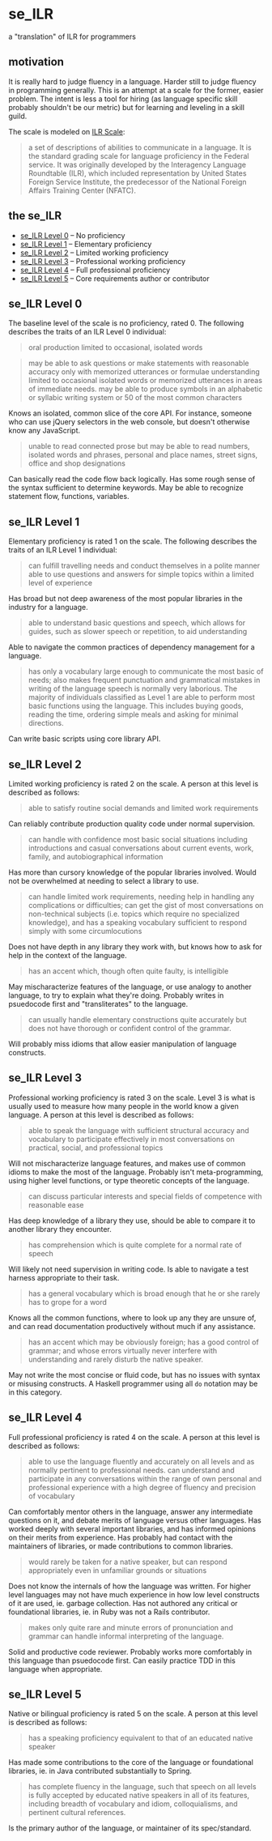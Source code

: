 # se_ILR
a "translation" of ILR for programmers

## motivation
It is really hard to judge fluency in a language. Harder still to judge fluency in programming generally. This is an attempt at a scale for the former, easier problem. The intent is less a tool for hiring (as language specific skill probably shouldn't be our metric) but for learning and leveling in a skill guild.

The scale is modeled on [ILR Scale](https://en.wikipedia.org/wiki/ILR_scale):
> a set of descriptions of abilities to communicate in a language. It is the standard grading scale for language proficiency in the Federal service. It was originally developed by the Interagency Language Roundtable (ILR), which included representation by United States Foreign Service Institute, the predecessor of the National Foreign Affairs Training Center (NFATC).

## the se_ILR
- [se_ILR Level 0](#se_ilr-level-0) – No proficiency
- [se_ILR Level 1](#se_ilr-level-1) – Elementary proficiency
- [se_ILR Level 2](#se_ilr-level-2) – Limited working proficiency
- [se_ILR Level 3](#se_ilr-level-3) – Professional working proficiency
- [se_ILR Level 4](#se_ilr-level-4) – Full professional proficiency
- [se_ILR Level 5](#se_ilr-level-5) – Core requirements author or contributor

## se_ILR Level 0
The baseline level of the scale is no proficiency, rated 0. The following describes the traits of an ILR Level 0 individual:
> oral production limited to occasional, isolated words

> may be able to ask questions or make statements with reasonable accuracy only with memorized utterances or formulae
> understanding limited to occasional isolated words or memorized utterances in areas of immediate needs.
> may be able to produce symbols in an alphabetic or syllabic writing system or 50 of the most common characters

Knows an isolated, common slice of the core API. For instance, someone who can use jQuery selectors in the web console, but doesn't otherwise know any JavaScript.

> unable to read connected prose but may be able to read numbers, isolated words and phrases, personal and place names, street signs, office and shop designations

Can basically read the code flow back logically. Has some rough sense of the syntax sufficient to determine keywords. May be able to recognize statement flow, functions, variables.

## se_ILR Level 1
Elementary proficiency is rated 1 on the scale. The following describes the traits of an ILR Level 1 individual:
> can fulfill travelling needs and conduct themselves in a polite manner
> able to use questions and answers for simple topics within a limited level of experience

Has broad but not deep awareness of the most popular libraries in the industry for a language.

> able to understand basic questions and speech, which allows for guides, such as slower speech or repetition, to aid understanding

Able to navigate the common practices of dependency management for a language.

> has only a vocabulary large enough to communicate the most basic of needs; also makes frequent punctuation and grammatical mistakes in writing of the language
speech is normally very laborious.
> The majority of individuals classified as Level 1 are able to perform most basic functions using the language. This includes buying goods, reading the time, ordering simple meals and asking for minimal directions.

Can write basic scripts using core library API.


## se_ILR Level 2
Limited working proficiency is rated 2 on the scale. A person at this level is described as follows:
> able to satisfy routine social demands and limited work requirements

Can reliably contribute production quality code under normal supervision.

> can handle with confidence most basic social situations including introductions and casual conversations about current events, work, family, and autobiographical information

Has more than cursory knowledge of the popular libraries involved. Would not be overwhelmed at needing to select a library to use.

> can handle limited work requirements, needing help in handling any complications or difficulties; can get the gist of most conversations on non-technical subjects (i.e. topics which require no specialized knowledge), and has a speaking vocabulary sufficient to respond simply with some circumlocutions

Does not have depth in any library they work with, but knows how to ask for help in the context of the language.

> has an accent which, though often quite faulty, is intelligible

May mischaracterize features of the language, or use analogy to another language, to try to explain what they're doing. Probably writes in psuedocode first and "transliterates" to the language.

> can usually handle elementary constructions quite accurately but does not have thorough or confident control of the grammar.

Will probably miss idioms that allow easier manipulation of language constructs.

## se_ILR Level 3
Professional working proficiency is rated 3 on the scale. Level 3 is what is usually used to measure how many people in the world know a given language. A person at this level is described as follows:
> able to speak the language with sufficient structural accuracy and vocabulary to participate effectively in most conversations on practical, social, and professional topics

Will not mischaracterize language features, and makes use of common idioms to make the most of the language. Probably isn't meta-programming, using higher level functions, or type theoretic concepts of the language.

> can discuss particular interests and special fields of competence with reasonable ease

Has deep knowledge of a library they use, should be able to compare it to another library they encounter.

> has comprehension which is quite complete for a normal rate of speech

Will likely not need supervision in writing code. Is able to navigate a test harness appropriate to their task.

> has a general vocabulary which is broad enough that he or she rarely has to grope for a word

Knows all the common functions, where to look up any they are unsure of, and can read documentation productively without much if any assistance.

> has an accent which may be obviously foreign; has a good control of grammar; and whose errors virtually never interfere with understanding and rarely disturb the native speaker.

May not write the most concise or fluid code, but has no issues with syntax or misusing constructs. A Haskell programmer using all `do` notation may be in this category.

## se_ILR Level 4
Full professional proficiency is rated 4 on the scale. A person at this level is described as follows:
> able to use the language fluently and accurately on all levels and as normally pertinent to professional needs.
> can understand and participate in any conversations within the range of own personal and professional experience with a high degree of fluency and precision of vocabulary

Can comfortably mentor others in the language, answer any intermediate questions on it, and debate merits of language versus other languages. Has worked deeply with several important libraries, and has informed opinions on their merits from experience. Has probably had contact with the maintainers of libraries, or made contributions to common libraries.

> would rarely be taken for a native speaker, but can respond appropriately even in unfamiliar grounds or situations

Does not know the internals of how the language was written. For higher level languages may not have much experience in how low level constructs of it are used, ie. garbage collection. Has not authored any critical or foundational libraries, ie. in Ruby was not a Rails contributor.

> makes only quite rare and minute errors of pronunciation and grammar
> can handle informal interpreting of the language.

Solid and productive code reviewer. Probably works more comfortably in this language than psuedocode first. Can easily practice TDD in this language when appropriate.

## se_ILR Level 5
Native or bilingual proficiency is rated 5 on the scale. A person at this level is described as follows:
> has a speaking proficiency equivalent to that of an educated native speaker

Has made some contributions to the core of the language or foundational libraries, ie. in Java contributed substantially to Spring.

> has complete fluency in the language, such that speech on all levels is fully accepted by educated native speakers in all of its features, including breadth of vocabulary and idiom, colloquialisms, and pertinent cultural references.

Is the primary author of the language, or maintainer of its spec/standard.
